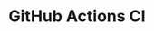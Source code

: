 # GitHub Actions CI












































































































































































































































































































































































































































































































































































































































































































































































































































































































































































































































































































































































































































































































































































































































































































































































































































































































































































































































































































































































































































































